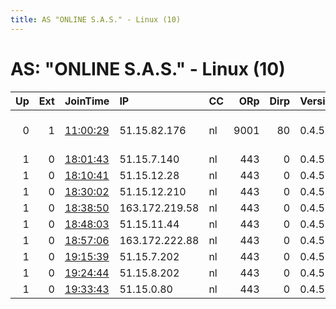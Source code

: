 ```yaml
---
title: AS "ONLINE S.A.S." - Linux (10)
---
```


# AS: "ONLINE S.A.S." - Linux (10)

|   Up |   Ext | JoinTime                                                                                            | IP             | CC   |   ORp |   Dirp | Version   | Contact                   | Nickname   |   eFamMembers |
|-----:|------:|:----------------------------------------------------------------------------------------------------|:---------------|:-----|------:|-------:|:----------|:--------------------------|:-----------|--------------:|
|    0 |     1 | [11:00:29](https://metrics.torproject.org/rs.html#details/5F99E0CE94D3EEE64F4FBB850EE7AB9AEC184FEC) | 51.15.82.176   | nl   |  9001 |     80 | 0.4.5.9   | joss dot bentley101 at gm | basicReley |             1 |
|    1 |     0 | [18:01:43](https://metrics.torproject.org/rs.html#details/171DF5BC258CFB9F4F92D2EBEF44AB2436F83801) | 51.15.7.140    | nl   |   443 |      0 | 0.4.5.6   | None                      | Unnamed    |             1 |
|    1 |     0 | [18:10:41](https://metrics.torproject.org/rs.html#details/BB34563333286F25969F83F4429DCC58A953F4FB) | 51.15.12.28    | nl   |   443 |      0 | 0.4.5.6   | None                      | Unnamed    |             1 |
|    1 |     0 | [18:30:02](https://metrics.torproject.org/rs.html#details/E38D1AB8B5994498EAE7F06F610B4C33DE28642C) | 51.15.12.210   | nl   |   443 |      0 | 0.4.5.6   | None                      | Unnamed    |             1 |
|    1 |     0 | [18:38:50](https://metrics.torproject.org/rs.html#details/12633A3C5332342E11479E624B7FD5F7B90BCBC6) | 163.172.219.58 | nl   |   443 |      0 | 0.4.5.6   | None                      | Unnamed    |             1 |
|    1 |     0 | [18:48:03](https://metrics.torproject.org/rs.html#details/5D21B7E124230C3FD1682590A342D7BC8F0AB4C7) | 51.15.11.44    | nl   |   443 |      0 | 0.4.5.6   | None                      | Unnamed    |             1 |
|    1 |     0 | [18:57:06](https://metrics.torproject.org/rs.html#details/7DC995BD5482D799BD3A0FDBC9C3FF694401C266) | 163.172.222.88 | nl   |   443 |      0 | 0.4.5.6   | None                      | Unnamed    |             1 |
|    1 |     0 | [19:15:39](https://metrics.torproject.org/rs.html#details/AB14E90B02DE41A3CA6B6399FD7873260D2C8B68) | 51.15.7.202    | nl   |   443 |      0 | 0.4.5.6   | None                      | Unnamed    |             1 |
|    1 |     0 | [19:24:44](https://metrics.torproject.org/rs.html#details/FB4E66AFB6F030DA9510DE94318672CBE3BE717A) | 51.15.8.202    | nl   |   443 |      0 | 0.4.5.6   | None                      | Unnamed    |             1 |
|    1 |     0 | [19:33:43](https://metrics.torproject.org/rs.html#details/F14B0C00AD958E9ECB648AEE5DA2BE7FAA396A91) | 51.15.0.80     | nl   |   443 |      0 | 0.4.5.6   | None                      | Unnamed    |             1 |
